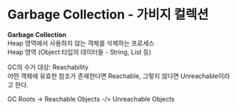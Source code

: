 # Garbage Collection - 가비지 컬렉션

**Garbage Collection**    
Heap 영역에서 사용하지 않는 객체를 삭제하는 프로세스   
Heap 영역 (Object 타입의 데이터들 - String, List 등)

GC의 수거 대상: Reachability   
어떤 객체에 유효한 참조가 존재한다면 Reachable, 그렇지 않다면 Unreachable이라고 한다.

GC Roots -> Reachable Objects
        -/> Unreachable Objects

